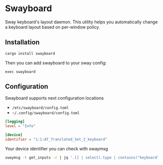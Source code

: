 # Swayboard

Sway keyboard's layout daemon.
This utility helps you automatically change a keyboard layout based on per-window policy.

## Installation
```bash
cargo install swayboard
```
Then you can add swayboard to your sway config:
```
exec swayboard
```

## Configuration

Swayboard supports next configuration locations 
 - `/etc/swayboard/config.toml` 
 - `~/.config/swayboard/config.toml`

```toml
[logging]
level = "Info"

[device]
identifier = "1:1:AT_Translated_Set_2_keyboard"
```

Your device identifier you can check with swaymsg
```bash
swaymsg -t get_inputs -r | jq '.[] | select(.type | contains("keyboard")).identifier'
```

